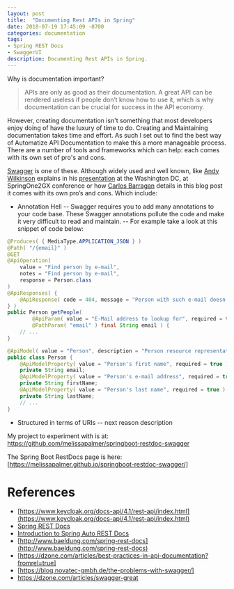 ```yaml
---
layout: post
title:  "Documenting Rest APIs in Spring"
date: 2018-07-19 17:45:09 -0700
categories: documentation
tags: 
- Spring REST Docs
- SwaggerUI 
description: Documenting Rest APIs in Spring.
---
```


Why is documentation important?
> APIs are only as good as their documentation. A great API can be rendered useless if people don’t know how to use it, which is why documentation can be crucial for success in the API economy. 

However, creating documentation isn't something that most developers enjoy doing of have the luxury of time to do. Creating and Maintaining documentation takes time and effort. As such I set out to find the best way of Automatize API Documentation to make this a more manageable process. There are a number of tools and frameworks which can help: each comes with its own set of pro's and cons. 

[Swagger](https://swagger.io/) is one of these. Although widely used and well known, like [Andy Wilkinson](https://spring.io/team/awilkinson) explains in his [presentation](https://2015.event.springone2gx.com/schedule/sessions/documenting_restful_apis.html) at the Washington DC, at SpringOne2GX conference or how [Carlos Barragan](https://blog.novatec-gmbh.de/the-problems-with-swagger/) details in this blog post it comes with its own pro’s and cons. Which include: 

- Annotation Hell
-- Swagger requires you to add many annotations to your code base. These Swagger annotations pollute the code and make it very difficult to read and maintain. 
-- For example take a look at this snippet of code below: 
```java
@Produces( { MediaType.APPLICATION_JSON } )
@Path( "/{email}" )
@GET
@ApiOperation( 
    value = "Find person by e-mail", 
    notes = "Find person by e-mail", 
    response = Person.class 
)
@ApiResponses( {
    @ApiResponse( code = 404, message = "Person with such e-mail doesn't exists" )    
} )
public Person getPeople( 
        @ApiParam( value = "E-Mail address to lookup for", required = true ) 
        @PathParam( "email" ) final String email ) {
    // ...
}

@ApiModel( value = "Person", description = "Person resource representation" )
public class Person {
    @ApiModelProperty( value = "Person's first name", required = true ) 
    private String email;
    @ApiModelProperty( value = "Person's e-mail address", required = true ) 
    private String firstName;
    @ApiModelProperty( value = "Person's last name", required = true ) 
    private String lastName;
    // ...
}
```
- Structured in terms of URIs
-- next reason description

My project to experiment with is at: https://github.com/melissapalmer/springboot-restdoc-swagger

The Spring Boot RestDocs page is here: [https://melissapalmer.github.io/springboot-restdoc-swagger/]

References
====
- [https://www.keycloak.org/docs-api/4.1/rest-api/index.html](https://www.keycloak.org/docs-api/4.1/rest-api/index.html)
- [Spring REST Docs ](https://spring.io/projects/spring-restdocs) 
- [Introduction to Spring Auto REST Docs](https://dzone.com/articles/introducing-spring-auto-rest-docs)
- [http://www.baeldung.com/spring-rest-docs](http://www.baeldung.com/spring-rest-docs)
- [https://dzone.com/articles/best-practices-in-api-documentation?fromrel=true]
- [https://blog.novatec-gmbh.de/the-problems-with-swagger/]
- https://dzone.com/articles/swagger-great 
